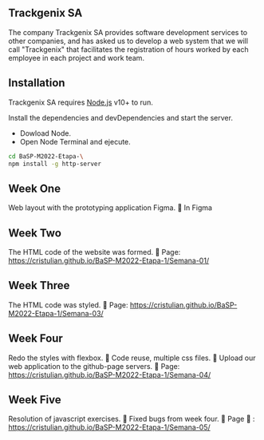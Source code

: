 ## Trackgenix SA
The company Trackgenix SA provides software development services to other companies, and has asked us to develop a web system that we will call "Trackgenix" that facilitates the registration of hours worked by each employee in each project and work team.
## Installation

Trackgenix SA requires [Node.js](https://nodejs.org/) v10+ to run.

Install the dependencies and devDependencies and start the server.
- Dowload Node.
- Open Node Terminal and ejecute.
```sh
cd BaSP-M2022-Etapa-\
npm install -g http-server
```
## Week One
Web layout with the prototyping application Figma. :wrench:
In Figma

## Week Two
The HTML code of the website was formed. :wrench:
Page: https://cristulian.github.io/BaSP-M2022-Etapa-1/Semana-01/

## Week Three
The HTML code was styled. :wrench:
Page: https://cristulian.github.io/BaSP-M2022-Etapa-1/Semana-03/

## Week Four
Redo the styles with flexbox.  :wrench:
Code reuse, multiple css files. :muscle:
Upload our web application to the github-page servers. :newspaper:
Page: https://cristulian.github.io/BaSP-M2022-Etapa-1/Semana-04/

## Week Five
Resolution of javascript exercises.  :wrench:
Fixed bugs from week four. :muscle:
Page :newspaper: : https://cristulian.github.io/BaSP-M2022-Etapa-1/Semana-05/ 
